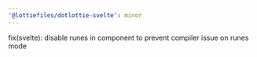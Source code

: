```yaml
---
'@lottiefiles/dotlottie-svelte': minor
---
```


fix(svelte): disable runes in component to prevent compiler issue on runes mode
